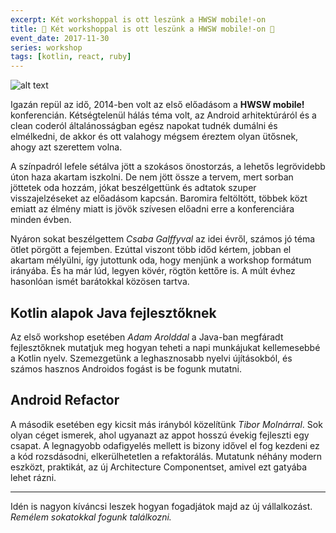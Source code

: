 ```yaml
---
excerpt: Két workshoppal is ott leszünk a HWSW mobile!-on
title: 💪 Két workshoppal is ott leszünk a HWSW mobile!-on 💪
event_date: 2017-11-30
series: workshop
tags: [kotlin, react, ruby]
---
```


![alt text](https://appcraft.hu/assets/img/hwsw-mobile-workshops-01.png)

Igazán repül az idő, 2014-ben volt az első előadásom a **HWSW mobile!** konferencián. Kétségtelenül hálás téma volt, az Android arhitektúráról és a clean coderól általánosságban egész napokat tudnék dumálni és elmélkedni, de akkor és ott valahogy mégsem éreztem olyan ütősnek, ahogy azt szerettem volna.

A színpadról lefele sétálva jött a szokásos önostorzás, a lehetős legrövidebb úton haza akartam iszkolni. De nem jött össze a tervem, mert sorban jöttetek oda hozzám, jókat beszélgettünk és adtatok szuper visszajelzéseket az előadásom kapcsán.
Baromira feltöltött, többek közt emiatt az élmény miatt is jövök szívesen előadni erre a konferenciára minden évben.

Nyáron sokat beszélgettem *Csaba Galffyval* az idei évről, számos jó téma ötlet pörgött a fejemben. Ezúttal viszont több időd kértem, jobban el akartam mélyülni, így jutottunk oda, hogy menjünk a workshop formátum irányába. És ha már lúd, legyen kövér, rögtön kettőre is. A múlt évhez hasonlóan ismét barátokkal közösen tartva.

## Kotlin alapok Java fejlesztőknek

Az első workshop esetében *Adam Arolddal* a Java-ban megfáradt fejlesztőknek mutatjuk meg hogyan teheti a napi munkájukat kellemesebbé a Kotlin nyelv. Szemezgetünk a leghasznosabb nyelvi újításokból, és számos hasznos Androidos fogást is be fogunk mutatni.

## Android Refactor

A második esetében egy kicsit más irányból közelítünk *Tibor Molnárral*. Sok olyan céget ismerek, ahol ugyanazt az appot hosszú évekig fejleszti egy csapat. A legnagyobb odafigyelés mellett is bizony idővel el fog kezdeni ez a kód rozsdásodni, elkerülhetetlen a refaktorálás. Mutatunk néhány modern eszközt, praktikát, az új Architecture Componentset, amivel ezt gatyába lehet rázni.

---

Idén is nagyon kíváncsi leszek hogyan fogadjátok majd az új vállalkozást. *Remélem sokatokkal fogunk találkozni.*